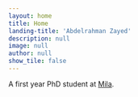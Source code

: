 ```yaml
---
layout: home
title: Home
landing-title: 'Abdelrahman Zayed'
description: null
image: null
author: null
show_tile: false
---
```


A first year PhD student at [Mila](https://mila.quebec/en/person/abdelrahman-zayed/).
